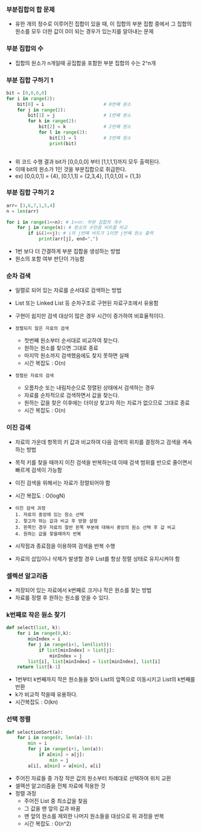 ### 부분집합의 합 문제

- 유한 개의 정수로 이루어진 집합이 있을 때, 이 집합의 부분 집합 중에서 그 집합의 원소를 모두 더한 값이 0이 되는 경우가 있는지를 알아내는 문제



### 부분 집합의 수

- 집합의 원소가 n개일때 공집합을 포함한 부분 집합의 수는 2^n개



### 부분 집합 구하기 1

```python
bit = [0,0,0,0]
for i in range(2):
	bit[0] = i						# 0번째 원소
	for j in range(2):
		bit[1] = j					# 1번째 원소
		for k in range(2):
			bit[2] = k				# 2번째 원소
            for l in range(2):
                bit[3] = l			# 3번째 원소
                print(bit)
	
```

- 위 코드 수행 결과 bit가 [0,0,0,0] 부터 [1,1,1,1]까지 모두 출력된다.
- 이때 bit의 원소가 1인 것을 부분집합으로 취급한다.
- ex) [0,0,0,1] = {4}, [0,1,1,1] = {2,3,4}, [1,0,1,0] = {1,3}



### 부분 집합 구하기 2

```python
arr= [3,6,7,1,5,4]
n = len(arr)

for i in range(1<<n): # 1<<n: 부분 집합의 개수
	for j in range(n): # 원소의 수만큼 비트를 비교
		if i&(1<<j): # i의 j번째 비트가 1이면 j번째 원소 출력
			print(arr[j], end=",")
```

- 1번 보다 더 간결하게 부분 집합을 생성하는 방법
- 원소의 포함 여부 판단이 가능함



### 순차 검색

- 일렬로 되어 있는 자료를 순서대로 검색하는 방법

- List 또는 Linked List 등 순차구조로 구현된 자료구조에서 유용함

- 구현이 쉽지만 검색 대상이 많은 경우 시간이 증가하여 비효율적이다.

- ```
  정렬되지 않은 자료의 검색
  ```

  - 첫번째 원소부터 순서대로 비교하여 찾는다.
  - 원하는 원소를 찾으면 그대로 종료
  - 마지막 원소까지 검색했음에도 찾지 못하면 실패
  - 시간 복잡도 : O(n)

- ```
  정렬된 자료의 검색
  ```

  - 오름차순 또는 내림차순으로 정렬된 상태에서 검색하는 경우
  - 자료를 순차적으로 검색하면서 값을 찾는다.
  - 원하는 값을 찾은 이후에는 더이상 찾고자 하는 자료가 없으므로 그대로 종료
  - 시간 복잡도 : O(n)



### 이진 검색

- 자료의 가운데 항목의 키 값과 비교하여 다음 검색의 위치를 결정하고 검색을 계속하는 방법

- 목적 키를 찾을 때까지 이진 검색을 반복하는데 이때 검색 범위를 반으로 줄이면서 빠르게 검색이 가능함

- 이진 검색을 위해서는 자료가 정렬되어야 함

- 시간 복잡도 : O(logN)

- ```
  이진 검색 과정
  1. 자료의 중앙에 있는 원소 선택
  2. 찾고자 하는 값과 비교 후 방향 설정
  3. 왼쪽인 경우 자료의 절반 왼쪽 부분에 대해서 중앙의 원소 선택 후 값 비교
  4. 원하는 값을 찾을때까지 반복
  ```

- 시작점과 종료점을 이용하여 검색을 반복 수행

- 자료의 삽입이나 삭제가 발생할 경우 List를 항상 정렬 상태로 유지시켜야 함



### 셀렉션 알고리즘

- 저장되어 있는 자료에서 k번째로 크거나 작은 원소를 찾는 방법
- 자료를 정렬 후 원하는 원소를 얻을 수 있다.



### k번째로 작은 원소 찾기

```python
def select(list, k):
    for i in range(0,k):
        minIndex = i
        for j in range(i+1, len(list)):
            if list[minIndex] > list[j]:
                minIndex = j
        list[i], list[minIndex] = list[minIndex], list[i]
    return list[k-1]
```

- 1번부터 k번째까지 작은 원소들을 찾아 List의 앞쪽으로 이동시키고 List의 k번째를 반환
- k가 비교적 작을때 유용하다.
- 시간복잡도 : O(kn)



### 선택 정렬

```python
def selectionSort(a):
    for i in range(0, len(a)-1):
        min = i
        for j in range(i+1, len(a)):
            if a[min] > a[j]:
                min = j
        a[i], a[min] = a[min], a[i]
```

- 주어진 자료들 중 가장 작은 값의 원소부터 차례대로 선택하여 위치 교환
- 셀렉션 알고리즘을 전체 자료에 적용한 것
- 정렬 과정
  - 주어진 List 중 최소값을 찾음
  - 그 값을 맨 앞의 값과 바꿈
  - 맨 앞의 원소를 제외한 나머지 원소들을 대상으로 위 과정을 반복
  - 시간 복잡도 : O(n^2)





